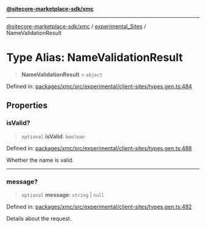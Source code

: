 [**@sitecore-marketplace-sdk/xmc**](../../../../README.md)

***

[@sitecore-marketplace-sdk/xmc](../../../../README.md) / [experimental\_Sites](../README.md) / NameValidationResult

# Type Alias: NameValidationResult

> **NameValidationResult** = `object`

Defined in: [packages/xmc/src/experimental/client-sites/types.gen.ts:484](https://github.com/Sitecore/marketplace-sdk/blob/main/packages/xmc/src/experimental/client-sites/types.gen.ts#L484)

## Properties

### isValid?

> `optional` **isValid**: `boolean`

Defined in: [packages/xmc/src/experimental/client-sites/types.gen.ts:488](https://github.com/Sitecore/marketplace-sdk/blob/main/packages/xmc/src/experimental/client-sites/types.gen.ts#L488)

Whether the name is valid.

***

### message?

> `optional` **message**: `string` \| `null`

Defined in: [packages/xmc/src/experimental/client-sites/types.gen.ts:492](https://github.com/Sitecore/marketplace-sdk/blob/main/packages/xmc/src/experimental/client-sites/types.gen.ts#L492)

Details about the request.
